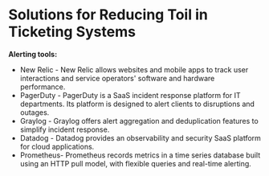 # Solutions for Reducing Toil in Ticketing Systems
**Alerting tools:** 
   * New Relic - New Relic allows websites and mobile apps to track user interactions and service operators' software and hardware performance.
   * PagerDuty - PagerDuty is a SaaS incident response platform for IT departments. Its platform is designed to alert clients to disruptions and outages.
   * Graylog - Graylog offers alert aggregation and deduplication features to simplify incident response.
   * Datadog - Datadog provides an observability and security SaaS platform for cloud applications. 
   * Prometheus- Prometheus records metrics in a time series database built using an HTTP pull model, with flexible queries and real-time alerting.

